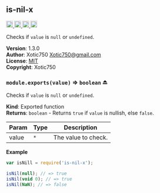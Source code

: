 <a name="module_is-nil-x"></a>

## is-nil-x
<a href="https://travis-ci.org/Xotic750/is-nil-x"
title="Travis status">
<img src="https://travis-ci.org/Xotic750/is-nil-x.svg?branch=master"
alt="Travis status" height="18">
</a>
<a href="https://david-dm.org/Xotic750/is-nil-x"
title="Dependency status">
<img src="https://david-dm.org/Xotic750/is-nil-x.svg"
alt="Dependency status" height="18"/>
</a>
<a href="https://david-dm.org/Xotic750/is-nil-x#info=devDependencies"
title="devDependency status">
<img src="https://david-dm.org/Xotic750/is-nil-x/dev-status.svg"
alt="devDependency status" height="18"/>
</a>
<a href="https://badge.fury.io/js/is-nil-x" title="npm version">
<img src="https://badge.fury.io/js/is-nil-x.svg"
alt="npm version" height="18">
</a>

Checks if `value` is `null` or `undefined`.

**Version**: 1.3.0  
**Author**: Xotic750 <Xotic750@gmail.com>  
**License**: [MIT](&lt;https://opensource.org/licenses/MIT&gt;)  
**Copyright**: Xotic750  
<a name="exp_module_is-nil-x--module.exports"></a>

### `module.exports(value)` ⇒ <code>boolean</code> ⏏
Checks if `value` is `null` or `undefined`.

**Kind**: Exported function  
**Returns**: <code>boolean</code> - Returns `true` if `value` is nullish, else `false`.  

| Param | Type | Description |
| --- | --- | --- |
| value | <code>\*</code> | The value to check. |

**Example**  
```js
var isNill = require('is-nil-x');

isNil(null); // => true
isNil(void 0); // => true
isNil(NaN); // => false
```
